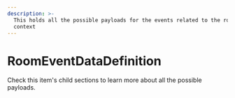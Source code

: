 ```yaml
---
description: >-
  This holds all the possible payloads for the events related to the room
  context
---
```


# RoomEventDataDefinition

Check this item's child sections to learn more about all the possible payloads.

